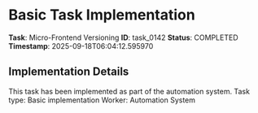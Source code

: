 # Basic Task Implementation

**Task**: Micro-Frontend Versioning
**ID**: task_0142
**Status**: COMPLETED
**Timestamp**: 2025-09-18T06:04:12.595970

## Implementation Details

This task has been implemented as part of the automation system.
Task type: Basic implementation
Worker: Automation System
